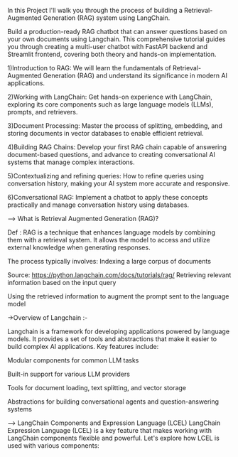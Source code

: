 In this Project I'll walk you through the process of building a Retrieval-Augmented Generation (RAG) system using LangChain.

Build a production-ready RAG chatbot that can answer questions based on your own documents using Langchain. 
This comprehensive tutorial guides you through creating a multi-user chatbot with FastAPI backend and Streamlit frontend, covering both theory and hands-on implementation.

1)Introduction to RAG: 
We will learn the fundamentals of Retrieval-Augmented Generation (RAG) and understand its significance in modern AI applications.

2)Working with LangChain: 
Get hands-on experience with LangChain, exploring its core components such as large language models (LLMs), prompts, and retrievers.

3)Document Processing: 
Master the process of splitting, embedding, and storing documents in vector databases to enable efficient retrieval.

4)Building RAG Chains: 
Develop your first RAG chain capable of answering document-based questions, and advance to creating conversational AI systems that manage complex interactions.

5)Contextualizing and refining queries: 
How to refine queries using conversation history, making your AI system more accurate and responsive.

6)Conversational RAG: 
Implement a chatbot to apply these concepts practically and manage conversation history using databases.



--> What is Retrieval Augmented Generation (RAG)?

Def : RAG is a technique that enhances language models by combining them with a retrieval system. It allows the model to access and utilize external knowledge when generating responses.

The process typically involves:
Indexing a large corpus of documents

Source: https://python.langchain.com/docs/tutorials/rag/
Retrieving relevant information based on the input query

Using the retrieved information to augment the prompt sent to the language model

->Overview of Langchain :-

Langchain is a framework for developing applications powered by language models. It provides a set of tools and abstractions that make it easier to build complex AI applications. Key features include:

Modular components for common LLM tasks

Built-in support for various LLM providers

Tools for document loading, text splitting, and vector storage

Abstractions for building conversational agents and question-answering systems


--> LangChain Components and Expression Language (LCEL)
LangChain Expression Language (LCEL) is a key feature that makes working with LangChain components flexible and powerful. Let's explore how LCEL is used with various components:


